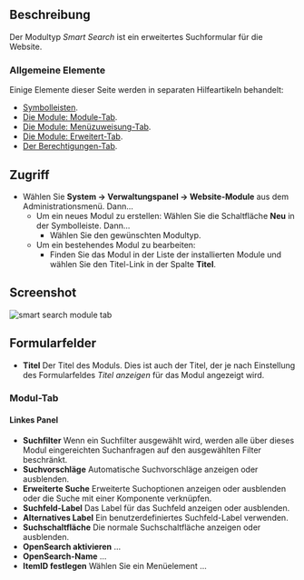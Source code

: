 <!-- Filename: Help4.x:Site_Modules:_Smart_Search / Display title: Site-Module: Suchindex -->

## Beschreibung

Der Modultyp *Smart Search* ist ein erweitertes Suchformular für die Website.

### Allgemeine Elemente

Einige Elemente dieser Seite werden in separaten Hilfeartikeln behandelt:

* [Symbolleisten](jdocmanual?article=help/common-elements/toolbars).
* [Die Module: Module-Tab](jdocmanual?article=help/modules/modules-module-tab).
* [Die Module: Menüzuweisung-Tab](jdocmanual?article=help/modules/modules-menu-assignment-tab).
* [Die Module: Erweitert-Tab](jdocmanual?article=help/modules/modules-advanced-tab).
* [Der Berechtigungen-Tab](jdocmanual?article=help/common-elements/edit-permissions).

## Zugriff

- Wählen Sie **System → Verwaltungspanel → Website-Module** aus dem Administrationsmenü. Dann...
  - Um ein neues Modul zu erstellen: Wählen Sie die Schaltfläche **Neu** in der Symbolleiste. Dann...
    - Wählen Sie den gewünschten Modultyp.
  - Um ein bestehendes Modul zu bearbeiten:
    - Finden Sie das Modul in der Liste der installierten Module und wählen Sie den Titel-Link in der Spalte **Titel**.

## Screenshot

![smart search module tab](../../../de/images/modules-site/modules-smart-search-module-tab.png)

## Formularfelder

- **Titel** Der Titel des Moduls. Dies ist auch der Titel, der je nach Einstellung des Formularfeldes *Titel anzeigen* für das Modul angezeigt wird.

### Modul-Tab

#### Linkes Panel

- **Suchfilter** Wenn ein Suchfilter ausgewählt wird, werden alle über dieses Modul eingereichten Suchanfragen auf den ausgewählten Filter beschränkt.
- **Suchvorschläge** Automatische Suchvorschläge anzeigen oder ausblenden.
- **Erweiterte Suche** Erweiterte Suchoptionen anzeigen oder ausblenden oder die Suche mit einer Komponente verknüpfen.
- **Suchfeld-Label** Das Label für das Suchfeld anzeigen oder ausblenden.
- **Alternatives Label** Ein benutzerdefiniertes Suchfeld-Label verwenden.
- **Suchschaltfläche** Die normale Suchschaltfläche anzeigen oder ausblenden.
- **OpenSearch aktivieren** ...
- **OpenSearch-Name** ...
- **ItemID festlegen** Wählen Sie ein Menüelement ...
